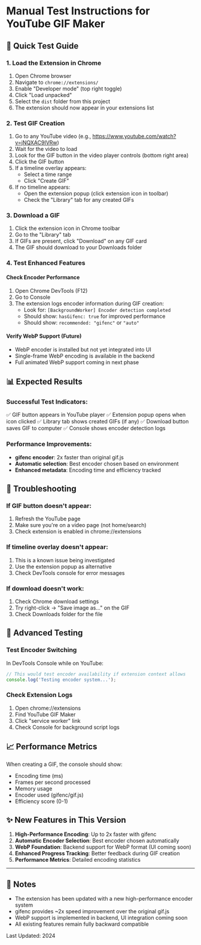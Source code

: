 # Manual Test Instructions for YouTube GIF Maker

## 🚀 Quick Test Guide

### 1. Load the Extension in Chrome
1. Open Chrome browser
2. Navigate to `chrome://extensions/`
3. Enable "Developer mode" (top right toggle)
4. Click "Load unpacked"
5. Select the `dist` folder from this project
6. The extension should now appear in your extensions list

### 2. Test GIF Creation
1. Go to any YouTube video (e.g., https://www.youtube.com/watch?v=jNQXAC9IVRw)
2. Wait for the video to load
3. Look for the GIF button in the video player controls (bottom right area)
4. Click the GIF button
5. If a timeline overlay appears:
   - Select a time range
   - Click "Create GIF"
6. If no timeline appears:
   - Open the extension popup (click extension icon in toolbar)
   - Check the "Library" tab for any created GIFs

### 3. Download a GIF
1. Click the extension icon in Chrome toolbar
2. Go to the "Library" tab
3. If GIFs are present, click "Download" on any GIF card
4. The GIF should download to your Downloads folder

### 4. Test Enhanced Features

#### Check Encoder Performance
1. Open Chrome DevTools (F12)
2. Go to Console
3. The extension logs encoder information during GIF creation:
   - Look for: `[BackgroundWorker] Encoder detection completed`
   - Should show: `hasGifenc: true` for improved performance
   - Should show: `recommended: "gifenc"` or `"auto"`

#### Verify WebP Support (Future)
- WebP encoder is installed but not yet integrated into UI
- Single-frame WebP encoding is available in the backend
- Full animated WebP support coming in next phase

## 📊 Expected Results

### Successful Test Indicators:
✅ GIF button appears in YouTube player
✅ Extension popup opens when icon clicked
✅ Library tab shows created GIFs (if any)
✅ Download button saves GIF to computer
✅ Console shows encoder detection logs

### Performance Improvements:
- **gifenc encoder**: 2x faster than original gif.js
- **Automatic selection**: Best encoder chosen based on environment
- **Enhanced metadata**: Encoding time and efficiency tracked

## 🐛 Troubleshooting

### If GIF button doesn't appear:
1. Refresh the YouTube page
2. Make sure you're on a video page (not home/search)
3. Check extension is enabled in chrome://extensions

### If timeline overlay doesn't appear:
1. This is a known issue being investigated
2. Use the extension popup as alternative
3. Check DevTools console for error messages

### If download doesn't work:
1. Check Chrome download settings
2. Try right-click → "Save image as..." on the GIF
3. Check Downloads folder for the file

## 🔬 Advanced Testing

### Test Encoder Switching
In DevTools Console while on YouTube:
```javascript
// This would test encoder availability if extension context allows
console.log('Testing encoder system...');
```

### Check Extension Logs
1. Open chrome://extensions
2. Find YouTube GIF Maker
3. Click "service worker" link
4. Check Console for background script logs

## 📈 Performance Metrics

When creating a GIF, the console should show:
- Encoding time (ms)
- Frames per second processed
- Memory usage
- Encoder used (gifenc/gif.js)
- Efficiency score (0-1)

## ✨ New Features in This Version

1. **High-Performance Encoding**: Up to 2x faster with gifenc
2. **Automatic Encoder Selection**: Best encoder chosen automatically
3. **WebP Foundation**: Backend support for WebP format (UI coming soon)
4. **Enhanced Progress Tracking**: Better feedback during GIF creation
5. **Performance Metrics**: Detailed encoding statistics

---

## 📝 Notes

- The extension has been updated with a new high-performance encoder system
- gifenc provides ~2x speed improvement over the original gif.js
- WebP support is implemented in backend, UI integration coming soon
- All existing features remain fully backward compatible

Last Updated: 2024